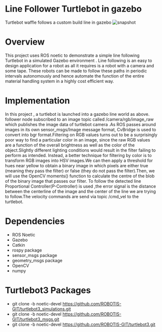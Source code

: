 # Line Follower Turtlebot in gazebo
Turtlebot waffle follows a custom build line in gazebo
![snapshot](https://user-images.githubusercontent.com/68220390/174467984-efb12d9f-8402-4ebf-97a4-ab887dbde2f9.png)

# Overview
This project uses ROS noetic to demonstrate a simple line following Turtlebot in a simulated Gazebo environment . Line following is an easy to design application for a robot as all it requires is a robot with a camera and some tape. These robots can be made to follow these paths in periodic intervals autonomously and hence automate the function of the entire material handling system in a highly cost efficient way.
# Implementation
In this project , a turtlebot is launched into a gazebo line world as above. follower node subscribed to an image topic called /camera/rgb/image_raw which publishes the image data of turtlebot camera .As ROS passes around images in its own sensor_msgs/Image message format, CvBridge is used to convert into bgr format.Filtering on RGB values turns out to be a surprisingly poor way to find a particular color in an image, since the raw RGB values are a function of the overall brightness as well as the color of the object.Slightly different lighting conditions would result in the filter failing to perform as intended. Instead, a better technique for filtering by color is to transform RGB images into HSV images.We can then apply a threshold for hues near yellow to obtain a binary image in which pixels are either true (meaning they pass the filter) or false (they do not pass the filter).Then, we will use the OpenCV moments() function to calculate the centre of the blob of the binary image that passes our filter. To follow the detected line Proportional Controller(P-Controller) is used ,the error signal is the distance between the centerline of the image and the center of the line we are trying to follow.The velocity commands are send via topic /cmd_vel to the turtlebot.
# Dependencies
* ROS Noetic
* Gazebo
* Catkin
* rospy package
* sensor_msgs package
* geometry_msgs package
* OpenCV
* numpy
# Turtlebot3 Packages
* git clone -b noetic-devel https://github.com/ROBOTIS-GIT/turtlebot3_simulations.git
* git clone -b noetic-devel https://github.com/ROBOTIS-GIT/turtlebot3_msgs.git
* git clone -b noetic-devel https://github.com/ROBOTIS-GIT/turtlebot3.git
